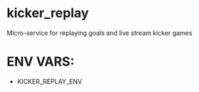 # kicker_replay
Micro-service for replaying goals and live stream kicker games

# ENV VARS:

* KICKER_REPLAY_ENV